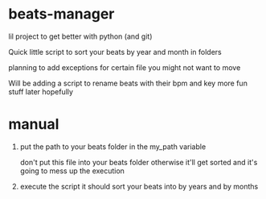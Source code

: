 # beats-manager
lil project to get better with python (and git)

Quick little script to sort your beats by year and month in folders

planning to add exceptions for certain file you might not want to move

Will be adding a script to rename beats with their bpm and key
more fun stuff later hopefully

# manual


1. put the path to your beats folder in the my_path variable

    don't put this file into your beats folder otherwise it'll get sorted and it's going to mess up the execution

2. execute the script it should sort your beats into by years and by months

